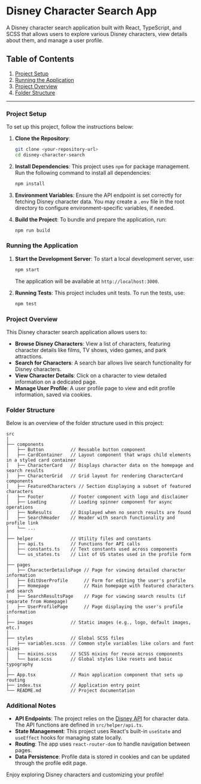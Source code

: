 
# Disney Character Search App

A Disney character search application built with React, TypeScript, and SCSS that allows users to explore various Disney characters, view details about them, and manage a user profile.

## Table of Contents

1. [Project Setup](#project-setup)
2. [Running the Application](#running-the-application)
3. [Project Overview](#project-overview)
4. [Folder Structure](#folder-structure)

---

### Project Setup

To set up this project, follow the instructions below:

1. **Clone the Repository**:
   ```bash
   git clone <your-repository-url>
   cd disney-character-search
   ```

2. **Install Dependencies**:
   This project uses `npm` for package management. Run the following command to install all dependencies:
   ```bash
   npm install
   ```

3. **Environment Variables**:
   Ensure the API endpoint is set correctly for fetching Disney character data. You may create a `.env` file in the root directory to configure environment-specific variables, if needed.

4. **Build the Project**:
   To bundle and prepare the application, run:
   ```bash
   npm run build
   ```

### Running the Application

1. **Start the Development Server**:
   To start a local development server, use:
   ```bash
   npm start
   ```
   The application will be available at `http://localhost:3000`.

2. **Running Tests**:
   This project includes unit tests. To run the tests, use:
   ```bash
   npm test
   ```

### Project Overview

This Disney character search application allows users to:
- **Browse Disney Characters**: View a list of characters, featuring character details like films, TV shows, video games, and park attractions.
- **Search for Characters**: A search bar allows live search functionality for Disney characters.
- **View Character Details**: Click on a character to view detailed information on a dedicated page.
- **Manage User Profile**: A user profile page to view and edit profile information, saved via cookies.

### Folder Structure

Below is an overview of the folder structure used in this project:

```
src
│
├── components
│   ├── Button          // Reusable button component
│   ├── CardContainer   // Layout component that wraps child elements in a styled card container
│   ├── CharacterCard   // Displays character data on the homepage and search results
│   ├── CharacterGrid   // Grid layout for rendering CharacterCard components
│   ├── FeaturedCharacters // Section displaying a subset of featured characters
│   ├── Footer          // Footer component with logo and disclaimer
│   ├── Loading         // Loading spinner component for async operations
│   ├── NoResults       // Displayed when no search results are found
│   ├── SearchHeader    // Header with search functionality and profile link
│   └── ...
│
├── helper              // Utility files and constants
│   ├── api.ts          // Functions for API calls
│   ├── constants.ts    // Text constants used across components
│   └── us_states.ts    // List of US states used in the profile form
│
├── pages
│   ├── CharacterDetailsPage // Page for viewing detailed character information
│   ├── EditUserProfile      // Form for editing the user's profile
│   ├── Homepage             // Main homepage with featured characters and search
│   ├── SearchResultsPage    // Page for viewing search results (if separate from Homepage)
│   ├── UserProfilePage      // Page displaying the user's profile information
│
├── images              // Static images (e.g., logo, default images, etc.)
│
├── styles              // Global SCSS files
│   ├── variables.scss  // Common style variables like colors and font sizes
│   ├── mixins.scss     // SCSS mixins for reuse across components
│   └── base.scss       // Global styles like resets and basic typography
│
├── App.tsx             // Main application component that sets up routing
├── index.tsx           // Application entry point
└── README.md           // Project documentation
```

### Additional Notes

- **API Endpoints**: The project relies on the [Disney API](https://api.disneyapi.dev) for character data. The API functions are defined in `src/helper/api.ts`.
- **State Management**: This project uses React's built-in `useState` and `useEffect` hooks for managing state locally.
- **Routing**: The app uses `react-router-dom` to handle navigation between pages.
- **Data Persistence**: Profile data is stored in cookies and can be updated through the profile edit page.

Enjoy exploring Disney characters and customizing your profile!

